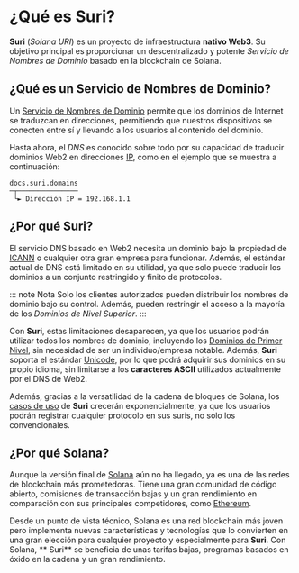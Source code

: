 # ¿Qué es Suri?

**Suri** (_Solana URI_) es un proyecto de infraestructura **nativo Web3**. Su objetivo principal es proporcionar un
descentralizado y potente _Servicio de Nombres de Dominio_ basado en la blockchain de Solana.

## ¿Qué es un Servicio de Nombres de Dominio?

Un [Servicio de Nombres de Dominio](https://es.wikipedia.org/wiki/Domain_Name_System) permite que los dominios de
Internet se traduzcan en direcciones, permitiendo que nuestros dispositivos se conecten entre sí y llevando a los
usuarios al contenido del dominio.

Hasta ahora, el _DNS_ es conocido sobre todo por su capacidad de traducir dominios Web2 en
direcciones [IP](https://es.wikipedia.org/wiki/Internet_Protocol), como en el ejemplo que se muestra a continuación:

```:no-line-numbers
docs.suri.domains
─┬─────────────── 
 └► Dirección IP = 192.168.1.1
```

## ¿Por qué Suri?

El servicio DNS basado en Web2 necesita un dominio bajo la propiedad de [ICANN](https://www.icann.org/) o cualquier otra
gran empresa para funcionar. Además, el estándar actual de DNS está limitado en su utilidad, ya que solo puede traducir
los dominios a un conjunto restringido y finito de protocolos.

::: note Nota
Solo los clientes autorizados pueden distribuir los nombres de dominio bajo su control. Además, pueden restringir
el acceso a la mayoría de los _Dominios de Nivel Superior_.
:::

Con **Suri**, estas limitaciones desaparecen, ya que los usuarios podrán utilizar todos los nombres de dominio,
incluyendo los [Dominios de Primer Nivel][TLD], sin necesidad de ser un individuo/empresa notable.
Además, **Suri** soporta el estándar [Unicode](https://unicode.org/), por lo que podrá adquirir sus dominios en su
propio idioma, sin limitarse a los **caracteres ASCII** utilizados actualmente por el DNS de Web2.

Además, gracias a la versatilidad de la cadena de bloques de Solana, los [casos de uso](/es/use-cases/) de **Suri**
crecerán exponencialmente, ya que los usuarios podrán registrar cualquier protocolo en sus suris, no solo los
convencionales.

## ¿Por qué Solana?

Aunque la versión final de [Solana](https://solana.com) aún no ha llegado, ya es una de las redes de blockchain más
prometedoras. Tiene una gran comunidad de código abierto, comisiones de transacción bajas y un gran rendimiento en
comparación con sus principales competidores, como [Ethereum](https://ethereum.org/).

Desde un punto de vista técnico, Solana es una red blockchain más joven pero implementa nuevas características y
tecnologías que lo convierten en una gran elección para cualquier proyecto y especialmente para **Suri**. Con Solana, **
Suri** se beneficia de unas tarifas bajas, programas basados en óxido en la cadena y un gran rendimiento.

[TLD]: https://es.wikipedia.org/wiki/Dominio_de_nivel_superior